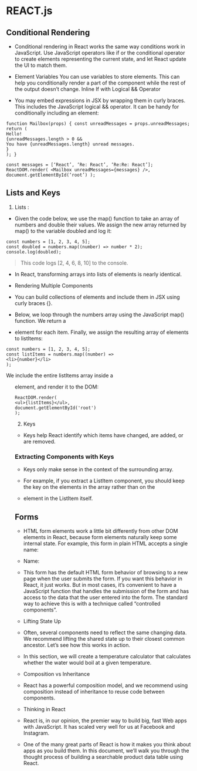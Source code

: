 # REACT.js

## Conditional Rendering

- Conditional rendering in React works the same way conditions work in JavaScript. Use JavaScript operators like if or the conditional operator to create elements representing the current state, and let React update the UI to match them.

- Element Variables You can use variables to store elements. This can help you conditionally render a part of the component while the rest of the output doesn’t change.
    Inline If with Logical && Operator

- You may embed expressions in JSX by wrapping them in curly braces. This includes the JavaScript logical && operator. It can be handy for conditionally including an element: 
``` 
function Mailbox(props) { const unreadMessages = props.unreadMessages; return (
Hello!
{unreadMessages.length > 0 &&
You have {unreadMessages.length} unread messages.
}
); }

const messages = [‘React’, ‘Re: React’, ‘Re:Re: React’]; ReactDOM.render( <Mailbox unreadMessages={messages} />, document.getElementById(‘root’) );
```

## Lists and Keys
1. Lists :
- Given the code below, we use the map() function to take an array of numbers and double their values. We assign the new array returned by map() to the variable doubled and log it:

```
const numbers = [1, 2, 3, 4, 5];
const doubled = numbers.map((number) => number * 2);
console.log(doubled);

```
> This code logs [2, 4, 6, 8, 10] to the console.

- In React, transforming arrays into lists of elements is nearly identical.

- Rendering Multiple Components
- You can build collections of elements and include them in JSX using curly braces {}.

- Below, we loop through the numbers array using the JavaScript map() function. We return a <li> element for each item. Finally, we assign the resulting array of elements to listItems:
```
const numbers = [1, 2, 3, 4, 5];
const listItems = numbers.map((number) =>
<li>{number}</li>
);

```
We include the entire listItems array inside a <ul> element, and render it to the DOM:

```
ReactDOM.render(
<ul>{listItems}</ul>,
document.getElementById('root')
);

```

2. Keys

- Keys help React identify which items have changed, are added, or are removed.

### Extracting Components with Keys
- Keys only make sense in the context of the surrounding array.

- For example, if you extract a ListItem component, you should keep the key on the <ListItem /> elements in the array rather than on the <li> element in the ListItem itself.



## Forms


- HTML form elements work a little bit differently from other DOM elements in React, because form elements naturally keep some internal state. For example, this form in plain HTML accepts a single name:

- Name:  

- This form has the default HTML form behavior of browsing to a new page when the user submits the form. If you want this behavior in React, it just works. But in most cases, it’s convenient to have a JavaScript function that handles the submission of the form and has access to the data that the user entered into the form. The standard way to achieve this is with a technique called “controlled components”.

- Lifting State Up

- Often, several components need to reflect the same changing data. We recommend lifting the shared state up to their closest common ancestor. Let’s see how this works in action.

- In this section, we will create a temperature calculator that calculates whether the water would boil at a given temperature.

- Composition vs Inheritance

- React has a powerful composition model, and we recommend using composition instead of inheritance to reuse code between components.

- Thinking in React

- React is, in our opinion, the premier way to build big, fast Web apps with JavaScript. It has scaled very well for us at Facebook and Instagram.

- One of the many great parts of React is how it makes you think about apps as you build them. In this document, we’ll walk you through the thought process of building a searchable product data table using React.